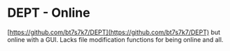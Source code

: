 # DEPT - Online
[https://github.com/bt7s7k7/DEPT](https://github.com/bt7s7k7/DEPT) but online with a GUI. Lacks file modification functions for being online and all.